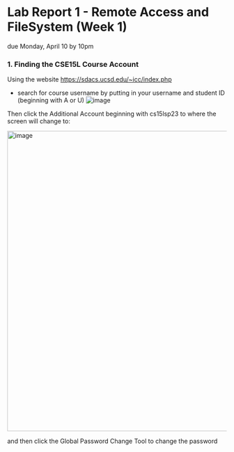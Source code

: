 # Lab Report 1 - Remote Access and FileSystem (Week 1)
due Monday, April 10 by 10pm

### 1. Finding the CSE15L Course Account
Using the website https://sdacs.ucsd.edu/~icc/index.php
- search for course username by putting in your username and student ID (beginning with A or U)
  ![image](https://user-images.githubusercontent.com/130111798/230518410-3819df3c-0706-4815-88f7-83216afda1d4.png)

Then click the Additional Account beginning with cs15lsp23 to where the screen will change to: 

<img width="690" alt="image" src="https://user-images.githubusercontent.com/130111798/230988953-8aa2dd7d-42c8-4bfe-8f63-f47314fe01bb.png">

and then click the Global Password Change Tool to change the password
